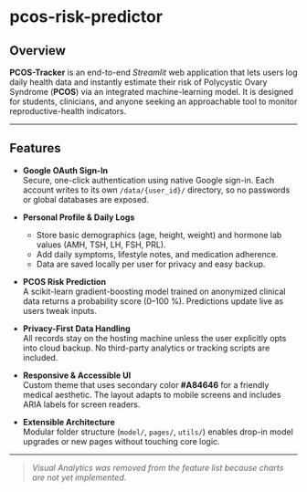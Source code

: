 # pcos-risk-predictor

## Overview  
**PCOS-Tracker** is an end-to-end *Streamlit* web application that lets users log daily health data and instantly estimate their risk of Polycystic Ovary Syndrome (**PCOS**) via an integrated machine-learning model. It is designed for students, clinicians, and anyone seeking an approachable tool to monitor reproductive-health indicators.

***

## Features  

- **Google OAuth Sign-In**  
  Secure, one-click authentication using native Google sign-in. Each account writes to its own `/data/{user_id}/` directory, so no passwords or global databases are exposed.

- **Personal Profile & Daily Logs**  
  - Store basic demographics (age, height, weight) and hormone lab values (AMH, TSH, LH, FSH, PRL).  
  - Add daily symptoms, lifestyle notes, and medication adherence.  
  - Data are saved locally per user for privacy and easy backup.

- **PCOS Risk Prediction**  
  A scikit-learn gradient-boosting model trained on anonymized clinical data returns a probability score (0–100 %). Predictions update live as users tweak inputs.

- **Privacy-First Data Handling**  
  All records stay on the hosting machine unless the user explicitly opts into cloud backup. No third-party analytics or tracking scripts are included.

- **Responsive & Accessible UI**  
  Custom theme that uses secondary color **#A84646** for a friendly medical aesthetic. The layout adapts to mobile screens and includes ARIA labels for screen readers.

- **Extensible Architecture**  
  Modular folder structure (`model/`, `pages/`, `utils/`) enables drop-in model upgrades or new pages without touching core logic.

***

> *Visual Analytics was removed from the feature list because charts are not yet implemented.*
